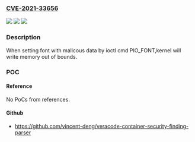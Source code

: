 ### [CVE-2021-33656](https://cve.mitre.org/cgi-bin/cvename.cgi?name=CVE-2021-33656)
![](https://img.shields.io/static/v1?label=Product&message=openEuler%3Akernel&color=blue)
![](https://img.shields.io/static/v1?label=Version&message=n%2Fa&color=blue)
![](https://img.shields.io/static/v1?label=Vulnerability&message=CWE-787%20Out-of-bounds%20Write&color=brighgreen)

### Description

When setting font with malicous data by ioctl cmd PIO_FONT,kernel will write memory out of bounds.

### POC

#### Reference
No PoCs from references.

#### Github
- https://github.com/vincent-deng/veracode-container-security-finding-parser

